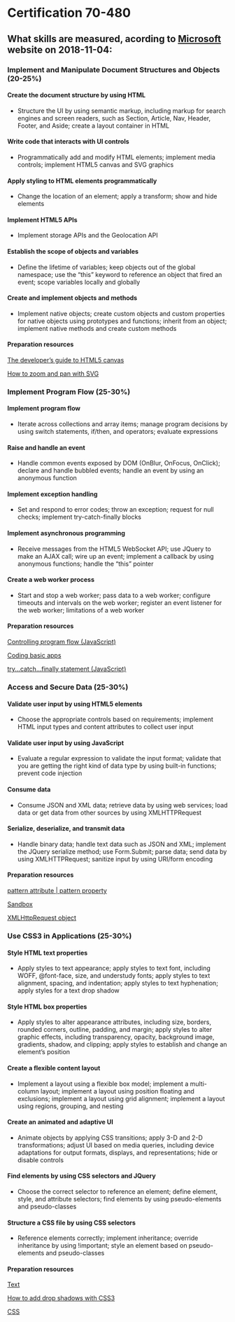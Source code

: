 # Certification 70-480

## What skills are measured, acording to [Microsoft](https://www.microsoft.com/en-us/learning/exam-70-480.aspx) website on 2018-11-04:

### Implement and Manipulate Document Structures and Objects **(20-25%)**
#### Create the document structure by using HTML
  * Structure the UI by using semantic markup, including markup for search engines and screen readers, such as Section, Article, Nav, Header, Footer, and Aside; create a layout container in HTML

#### Write code that interacts with UI controls
  * Programmatically add and modify HTML elements; implement media controls; implement HTML5 canvas and SVG graphics
  
#### Apply styling to HTML elements programmatically
  * Change the location of an element; apply a transform; show and hide elements
  
#### Implement HTML5 APIs
  * Implement storage APIs and the Geolocation API

#### Establish the scope of objects and variables
  * Define the lifetime of variables; keep objects out of the global namespace; use the “this” keyword to reference an object that fired an event; scope variables locally and globally
  
#### Create and implement objects and methods
  * Implement native objects; create custom objects and custom properties for native objects using prototypes and functions; inherit from an object; implement native methods and create custom methods

#### Preparation resources

[The developer’s guide to HTML5 canvas](http://msdn.microsoft.com/hh534406)

[How to zoom and pan with SVG](http://msdn.microsoft.com/library/gg589508(v=vs.85).aspx)

### Implement Program Flow **(25-30%)**

#### Implement program flow
  * Iterate across collections and array items; manage program decisions by using switch statements, if/then, and operators; evaluate expressions

#### Raise and handle an event
  * Handle common events exposed by DOM (OnBlur, OnFocus, OnClick); declare and handle bubbled events; handle an event by using an anonymous function

#### Implement exception handling
  * Set and respond to error codes; throw an exception; request for null checks; implement try-catch-finally blocks

#### Implement asynchronous programming
  * Receive messages from the HTML5 WebSocket API; use JQuery to make an AJAX call; wire up an event; implement a callback by using anonymous functions; handle the “this” pointer
  
#### Create a web worker process
  * Start and stop a web worker; pass data to a web worker; configure timeouts and intervals on the web worker; register an event listener for the web worker; limitations of a web worker

#### Preparation resources

[Controlling program flow (JavaScript)](http://msdn.microsoft.com/library/ie/kw1tezhk(v=vs.94).aspx)

[Coding basic apps](http://msdn.microsoft.com/library/windows/apps/hh780660.aspx)

[try...catch...finally statement (JavaScript)](http://msdn.microsoft.com/library/ie/4yahc5d8(v=vs.94).aspx)


### Access and Secure Data **(25-30%)**

#### Validate user input by using HTML5 elements
  * Choose the appropriate controls based on requirements; implement HTML input types and content attributes to collect user input

#### Validate user input by using JavaScript
  * Evaluate a regular expression to validate the input format; validate that you are getting the right kind of data type by using built-in functions; prevent code injection

#### Consume data
  * Consume JSON and XML data; retrieve data by using web services; load data or get data from other sources by using XMLHTTPRequest

#### Serialize, deserialize, and transmit data
  * Handle binary data; handle text data such as JSON and XML; implement the JQuery serialize method; use Form.Submit; parse data; send data by using XMLHTTPRequest; sanitize input by using URI/form encoding

#### Preparation resources

[pattern attribute | pattern property](http://msdn.microsoft.com/library/ie/hh772941(v=vs.85).aspx)

[Sandbox](http://msdn.microsoft.com/library/ie/hh673561(v=vs.85).aspx)

[XMLHttpRequest object](http://msdn.microsoft.com/library/ie/ms535874(v=vs.85).aspx)

### Use CSS3 in Applications **(25-30%)**

#### Style HTML text properties
  * Apply styles to text appearance; apply styles to text font, including WOFF, @font-face, size, and understudy fonts; apply styles to text alignment, spacing, and indentation; apply styles to text hyphenation; apply styles for a text drop shadow

#### Style HTML box properties
  * Apply styles to alter appearance attributes, including size, borders, rounded corners, outline, padding, and margin; apply styles to alter graphic effects, including transparency, opacity, background image, gradients, shadow, and clipping; apply styles to establish and change an element’s position

#### Create a flexible content layout
  * Implement a layout using a flexible box model; implement a multi-column layout; implement a layout using position floating and exclusions; implement a layout using grid alignment; implement a layout using regions, grouping, and nesting

#### Create an animated and adaptive UI
  * Animate objects by applying CSS transitions; apply 3-D and 2-D transformations; adjust UI based on media queries, including device adaptations for output formats, displays, and representations; hide or disable controls

#### Find elements by using CSS selectors and JQuery
  * Choose the correct selector to reference an element; define element, style, and attribute selectors; find elements by using pseudo-elements and pseudo-classes

#### Structure a CSS file by using CSS selectors
  * Reference elements correctly; implement inheritance; override inheritance by using !important; style an element based on pseudo-elements and pseudo-classes

#### Preparation resources

[Text](http://msdn.microsoft.com/library/ie/hh673564(v=vs.85).aspx)

[How to add drop shadows with CSS3](http://msdn.microsoft.com/library/ie/gg589484(v=vs.85).aspx)

[CSS](http://msdn.microsoft.com/library/ie/hh673536(v=vs.85).aspx)

